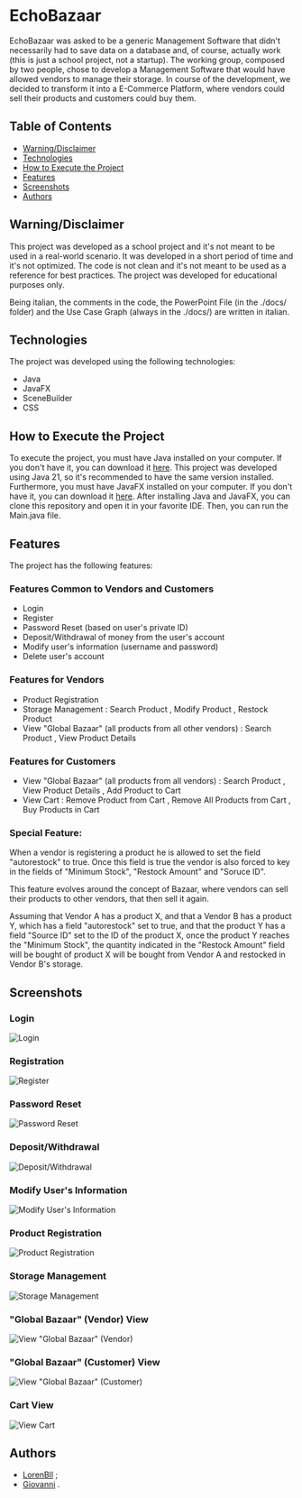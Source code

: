 # EchoBazaar

EchoBazaar was asked to be a generic Management Software that didn't necessarily had to save data on a database and, of course, actually work (this is just a school project, not a startup). 
The working group, composed by two people, chose to develop a Management Software that would have allowed vendors to manage their storage. In course of the development, we decided to transform it into a E-Commerce Platform, where vendors could sell their products and customers could buy them.

## Table of Contents

- [Warning/Disclaimer](#warningdisclaimer)
- [Technologies](#technologies)
- [How to Execute the Project](#how-to-execute-the-project)
- [Features](#features)
- [Screenshots](#screenshots)
- [Authors](#authors)

## Warning/Disclaimer

This project was developed as a school project and it's not meant to be used in a real-world scenario. It was developed in a short period of time and it's not optimized. The code is not clean and it's not meant to be used as a reference for best practices. The project was developed for educational purposes only. 

Being italian, the comments in the code, the PowerPoint File (in the ./docs/ folder) and the Use Case Graph (always in the ./docs/) are written in italian.

## Technologies

The project was developed using the following technologies:
- Java
- JavaFX
- SceneBuilder
- CSS

## How to Execute the Project

To execute the project, you must have Java installed on your computer. If you don't have it, you can download it [here](https://www.java.com/it/download/manual.jsp). This project was developed using Java 21, so it's recommended to have the same version installed. Furthermore, you must have JavaFX installed on your computer. If you don't have it, you can download it [here](https://gluonhq.com/products/javafx/). After installing Java and JavaFX, you can clone this repository and open it in your favorite IDE. Then, you can run the Main.java file.

## Features

The project has the following features:

### Features Common to Vendors and Customers

- Login
- Register
- Password Reset (based on user's private ID)
- Deposit/Withdrawal of money from the user's account
- Modify user's information (username and password)
- Delete user's account

### Features for Vendors

- Product Registration
- Storage Management : Search Product , Modify Product , Restock Product
- View "Global Bazaar" (all products from all other vendors) : Search Product , View Product Details

### Features for Customers

- View "Global Bazaar" (all products from all vendors) : Search Product , View Product Details , Add Product to Cart
- View Cart : Remove Product from Cart , Remove All Products from Cart , Buy Products in Cart

### Special Feature:

When a vendor is registering a product he is allowed to set the field "autorestock" to true. Once this field is true the vendor is also forced to key in the fields of "Minimum Stock", "Restock Amount" and "Soruce ID".

This feature evolves around the concept of Bazaar, where vendors can sell their products to other vendors, that then sell it again.

Assuming that Vendor A has a product X, and that a Vendor B has a product Y, which has a field "autorestock" set to true, and that the product Y has a field "Source ID" set to the ID of the product X, once the product Y reaches the "Minimum Stock", the quantity indicated in the "Restock Amount" field will be bought of product X will be bought from Vendor A and restocked in Vendor B's storage.

## Screenshots

### Login

![Login](docs/images/login.png)

### Registration

![Register](docs/images/registration.png)

### Password Reset

![Password Reset](docs/images/password_reset.png)

### Deposit/Withdrawal

![Deposit/Withdrawal](docs/images/deposit_withdrawal.png)

### Modify User's Information

![Modify User's Information](docs/images/modify_user.png)

### Product Registration

![Product Registration](docs/images/product_registration.png)

### Storage Management

![Storage Management](docs/images/storage_management.png)

### "Global Bazaar" (Vendor) View

![View "Global Bazaar" (Vendor)](docs/images/view_global_bazaar_vendor.png)

### "Global Bazaar" (Customer) View

![View "Global Bazaar" (Customer)](docs/images/view_global_bazaar_customer.png)

### Cart View

![View Cart](docs/images/view_cart.png)

## Authors

- [LorenBll](https://github.com/LorenBll) ;
- [Giovanni](https://github.com/ilcifa) .
